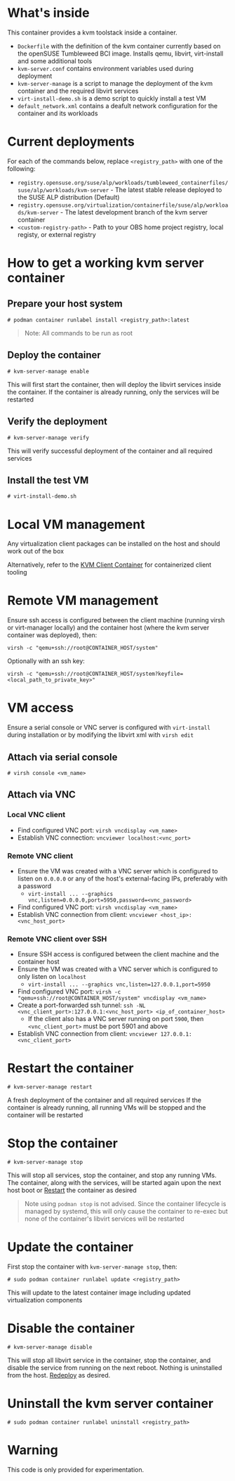 # What's inside

This container provides a kvm toolstack inside a container.

* `Dockerfile` with the definition of the kvm container
currently based on the openSUSE Tumbleweed BCI image.
Installs qemu, libvirt, virt-install and some additional tools
* `kvm-server.conf` contains environment variables used during deployment
* `kvm-server-manage` is a script to manage the deployment of the kvm container and the required libvirt services
* `virt-install-demo.sh` is a demo script to quickly install a test VM
* `default_network.xml` contains a deafult network configuration for the container and its workloads

# Current deployments

For each of the commands below, replace `<registry_path>` with one of the following:

* `registry.opensuse.org/suse/alp/workloads/tumbleweed_containerfiles/suse/alp/workloads/kvm-server` - The latest stable release deployed to the SUSE ALP distribution (Default)
* `registry.opensuse.org/virtualization/containerfile/suse/alp/workloads/kvm-server` - The latest development branch of the kvm server container
* `<custom-registry-path>` - Path to your OBS home project registry, local registy, or external registry

# How to get a working kvm server container

## Prepare your host system
```
# podman container runlabel install <registry_path>:latest
```
> Note: All commands to be run as root

## Deploy the container

```
# kvm-server-manage enable
```
This will first start the container, then will deploy the libvirt services inside the container.
If the container is already running, only the services will be restarted

## Verify the deployment

```
# kvm-server-manage verify
```
This will verify successful deployment of the container and all required services

## Install the test VM

```
# virt-install-demo.sh
```

# Local VM management
Any virtualization client packages can be installed on the host and should work out of the box

Alternatively, refer to the [KVM Client Container](https://github.com/openSUSE/kvm-client-container) for containerized client tooling

# Remote VM management
Ensure ssh access is configured between the client machine (running virsh or virt-manager locally) and the container host (where the kvm server container was deployed), then:
```
virsh -c "qemu+ssh://root@CONTAINER_HOST/system"
```
Optionally with an ssh key:
```
virsh -c "qemu+ssh://root@CONTAINER_HOST/system?keyfile=<local_path_to_private_key>"
```

# VM access 
Ensure a serial console or VNC server is configured with `virt-install` during installation or by modifying the libvirt xml with `virsh edit`
## Attach via serial console
```
# virsh console <vm_name>
```

## Attach via VNC

### Local VNC client
* Find configured VNC port: `virsh vncdisplay <vm_name>`
* Establish VNC connection: `vncviewer localhost:<vnc_port>`

### Remote VNC client
* Ensure the VM was created with a VNC server which is configured to listen on `0.0.0.0` or any of the host's external-facing IPs, preferably with a password
    * `virt-install ... --graphics vnc,listen=0.0.0.0,port=5950,password=<vnc_password>`
* Find configured VNC port: `virsh vncdisplay <vm_name>`
* Establish VNC connection from client: `vncviewer <host_ip>:<vnc_host_port>` 

### Remote VNC client over SSH
* Ensure SSH access is configured between the client machine and the container host
* Ensure the VM was created with a VNC server which is configured to only listen on `localhost`
    * `virt-install ... --graphics vnc,listen=127.0.0.1,port=5950`
* Find configured VNC port: `virsh -c "qemu+ssh://root@CONTAINER_HOST/system" vncdisplay <vm_name>`
* Create a port-forwarded ssh tunnel: 
`ssh -NL <vnc_client_port>:127.0.0.1:<vnc_host_port> <ip_of_container_host>`
    * If the client also has a VNC server running on port `5900`, then `<vnc_client_port>` must be port 5901 and above
* Establish VNC connection from client: `vncviewer 127.0.0.1:<vnc_client_port>`

# Restart the container

```
# kvm-server-manage restart
```
A fresh deployment of the container and all required services
If the container is already running, all running VMs will be stopped and the container will be restarted
 
# Stop the container
```
# kvm-server-manage stop
```
This will stop all services, stop the container, and stop any running VMs. The container, along with the services, will be started again upon the next host boot or [Restart](README.md#restart-the-container) the container as desired
> Note using `podman stop` is not advised. Since the container lifecycle is managed by systemd, this will only cause the container to re-exec but none of the container's libvirt services will be restarted

# Update the container
First stop the container with `kvm-server-manage stop`, then: 
```
# sudo podman container runlabel update <registry_path>
```
This will update to the latest container image including updated virtualization components

# Disable the container
```
# kvm-server-manage disable
```
This will stop all libvirt service in the container, stop the container, and disable the service from running on the next reboot. Nothing is uninstalled from the host. [Redeploy](README.md#deploy-the-container) as desired. 

# Uninstall the kvm server container
```
# sudo podman container runlabel uninstall <registry_path>
```

# Warning

This code is only provided for experimentation.
